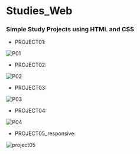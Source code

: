 <h1> Studies_Web </h1>

### Simple Study Projects using HTML and CSS 


- PROJECT01:

![P01](https://user-images.githubusercontent.com/58120519/182027652-6f6b122e-2aaa-40bf-a4c2-1b960301614e.PNG)



- PROJECT02:

![P02](https://user-images.githubusercontent.com/58120519/182027695-08941e2b-6aa4-4eca-8389-79cc8c190484.PNG)



- PROJECT03:

![P03](https://user-images.githubusercontent.com/58120519/182231554-7bbc55b0-f6c9-42a2-85d4-faa29670d434.PNG)



- PROJECT04:

![P04](https://user-images.githubusercontent.com/58120519/183246626-0b07cc38-7745-4784-99a6-80a014763980.PNG)



- PROJECT05_responsive:

![project05](https://user-images.githubusercontent.com/58120519/193901627-b6ef28ca-9297-4b84-8adf-eb97d796dd5a.PNG)

